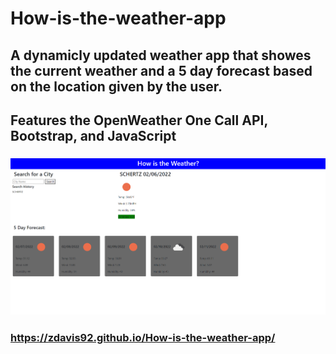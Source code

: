 # How-is-the-weather-app
## A dynamicly updated weather app that showes the current weather and a 5 day forecast based on the location given by the user.
## Features the OpenWeather One Call API, Bootstrap, and JavaScript
### ![How is the weather screenshot](https://github.com/Zdavis92/How-is-the-weather-app/blob/main/assets/images/How%20is%20the%20weather%20screenshot.png)
### https://zdavis92.github.io/How-is-the-weather-app/
